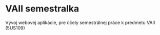 # VAII semestralka
Vývoj webovej aplikácie, pre účely semestrálnej práce  k predmetu VAII (5US109) 
